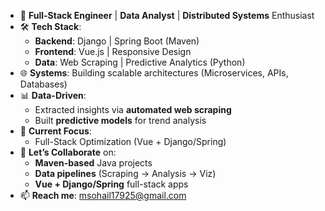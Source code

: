 - 🔭 **Full-Stack Engineer** | **Data Analyst** | **Distributed Systems** Enthusiast  
- 🛠️ **Tech Stack**:  
  - **Backend**: Django | Spring Boot (Maven)  
  - **Frontend**: Vue.js | Responsive Design  
  - **Data**: Web Scraping | Predictive Analytics (Python)  
- 🌐 **Systems**: Building scalable architectures (Microservices, APIs, Databases)  
- 📊 **Data-Driven**:  
  - Extracted insights via **automated web scraping**  
  - Built **predictive models** for trend analysis  
- 🚀 **Current Focus**:  
  - Full-Stack Optimization (Vue + Django/Spring)  
- 🤝 **Let’s Collaborate** on:  
  - **Maven-based** Java projects  
  - **Data pipelines** (Scraping → Analysis → Viz)  
  - **Vue + Django/Spring** full-stack apps  
- 📫 **Reach me**: msohail17925@gmail.com  
